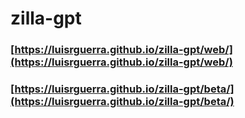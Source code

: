 # zilla-gpt
### [https://luisrguerra.github.io/zilla-gpt/web/](https://luisrguerra.github.io/zilla-gpt/web/)

### [https://luisrguerra.github.io/zilla-gpt/beta/](https://luisrguerra.github.io/zilla-gpt/beta/)

